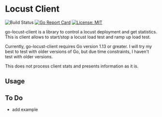 # Locust Client

![Build Status](https://github.com/amila-ku/locust-client/workflows/Go/badge.svg)
[![Go Report Card](https://goreportcard.com/badge/github.com/amila-ku/locust-client)](https://goreportcard.com/report/github.com/amila-ku/locust-client)
[![License: MIT](https://img.shields.io/badge/License-MIT-yellow.svg)](https://opensource.org/licenses/MIT)

go-locust-client is a library to control a locust deployment and get statistics. This is client allows to start/stop a locust load test and ramp up load test.

Currently, go-locust-client requires Go version 1.13 or greater. I will try my best to test with older versions of Go, but due time constraints, I  haven't test with older versions.

This does not process client stats and presents information as it is.

## Usage 

## To Do

* add example